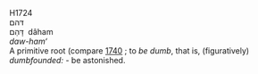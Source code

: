 H1724  
דּהם  
דָּהַם ‎ dâham  
*daw-ham‘*  
A primitive root (compare [1740](h1740) ; to *be* *dumb*, that is,
(figuratively) *dumbfounded: -* be astonished.  
